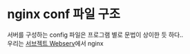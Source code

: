 # nginx conf 파일 구조

서버를 구성하는 config 파일은 프로그램 별로 문법이 상이한 듯 하다..
<br>우리는 [서브젝트 Webserv](webserv.md)에서 nginx

